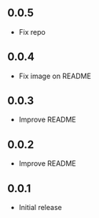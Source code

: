 ## 0.0.5

- Fix repo

## 0.0.4

- Fix image on README

## 0.0.3

- Improve README

## 0.0.2

- Improve README

## 0.0.1

- Initial release
